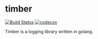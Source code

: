 # timber

[![Build Status](https://travis-ci.com/elliotcourant/timber.svg?branch=master)](https://travis-ci.com/elliotcourant/timber)
[![codecov](https://codecov.io/gh/elliotcourant/timber/branch/master/graph/badge.svg)](https://codecov.io/gh/elliotcourant/timber)

Timber is a logging library written in golang.
